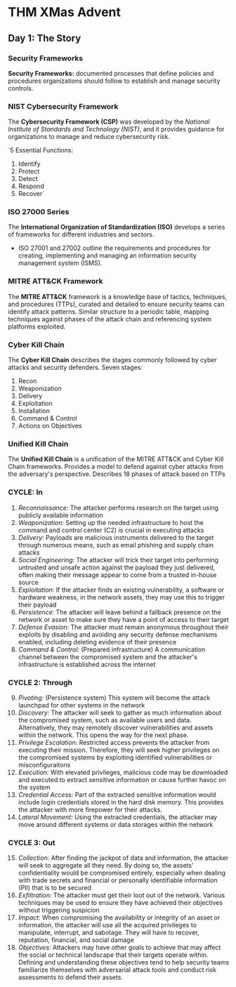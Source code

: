 # THM XMas Advent

## Day 1: The Story

### Security Frameworks
**Security Frameworks:** documented processes that define policies and procedures organizations should follow to establish and manage security controls. 

### NIST Cybersecurity Framework
The **Cybersecurity Framework (CSP)** was developed by the *National Institute of Standards and Technology (NIST)*, and it provides guidance for organizations to manage and reduce cybersecurity risk. 

`5 Essential Functions: 
1. Identify
2. Protect
3. Detect
4. Respond
5. Recover`

### ISO 27000 Series
The **International Organization of Standardization (ISO)** develops a series of frameworks for different industries and sectors.
- ISO 27001 and 27002 outline the requirements and procedures for creating, implementing and managing an information security management system (ISMS).

### MITRE ATT&CK Framework
The **MITRE ATT&CK** framework is a knowledge base of tactics, techniques, and procedures (TTPs), curated and detailed to ensure security teams can identify attack patterns. Similar structure to a periodic table, mapping techniques against phases of the attack chain and referencing system platforms exploited.

### Cyber Kill Chain
The **Cyber Kill Chain** describes the stages commonly followed by cyber attacks and security defenders. Seven stages: 
1. Recon
2. Weaponization
3. Delivery
4. Exploitation
5. Installation
6. Command & Control
7. Actions on Objectives

### Unified Kill Chain
The **Unified Kill Chain** is a unification of the MITRE ATT&CK and Cyber Kill Chain frameworks. Provides a model to defend against cyber attacks from the adversary's perspective. Describes 18 phases of attack based on TTPs

### CYCLE: In
1. *Reconnaissance:* The attacker performs research on the target using publicly available information
2. *Weaponization:* Setting up the needed infrastructure to host the command and control center (C2) is crucial in executing attacks
3. *Delivery:* Payloads are malicious instruments delivered to the target through numerous means, such as email phishing and supply chain attacks
4. *Social Engineering:* The attacker will trick their target into performing untrusted and unsafe action against the payload they just delivered, often making their message appear to come from a trusted in-house source
5. *Exploitation:* If the attacker finds an existing vulnerability, a software or hardware weakness, in the network assets, they may use this to trigger their payload
6. *Persistence:* The attacker will leave behind a fallback presence on the network or asset to make sure they have a point of access to their target
7. *Defense Evasion:* The attacker must remain anonymous throughout their exploits by disabling and avoiding any security defense mechanisms enabled, including deleting evidence of their presence
8. *Command & Control:* (Prepared infrastructure) A communication channel between the compromised system and the attacker's infrastructure is established across the internet

### CYCLE 2: Through
9. *Pivoting:* (Persistence system) This system will become the attack launchpad for other systems in the network
10. *Discovery:* The attacker will seek to gather as much information about the compromised system, such as available users and data. Alternatively, they may remotely discover vulnerabilities and assets within the network. This opens the way for the next phase.
11. *Privilege Escalation:* Restricted access prevents the attacker from executing their mission. Therefore, they will seek higher privileges on the compromised systems by exploiting identified vulnerabilities or misconfiguraitons
12. *Execution:* With elevated privileges, malicious code may be downloaded and executed to extract sensitive information or cause further havoc on the system
13. *Credential Access:* Part of the extracted sensitive information would include login credentials stored in the hard disk memory. This provides the attacker with more firepower for their attacks.
14. *Lateral Movement:* Using the extracted credentials, the attacker may move around different systems or data storages within the network

### CYCLE 3: Out
15. *Collection:* After finding the jackpot of data and information, the attacker will seek to aggregate all they need. By doing so, the assets' confidentiality would be compromised entirely, especially when dealing with trade secrets and financial or personally identifiable information (PII) that is to be secured
16. *Exfiltration:* The attacker must get their loot out of the network. Various techniques may be used to ensure they have achieved their objectives without triggering suspicion
17. *Impact:* When compromising the availability or integrity of an asset or information, the attacker will use all the acquired privileges to manipulate, interrupt, and sabotage. They will have to recover, reputation, financial, and social damage
18. *Objectives:* Attackers may have other goals to achieve that may affect the social or technical landscape that their targets operate within. Defining and understanding these objectives tend to help security teams familiarize themselves with adversarial attack tools and conduct risk assessments to defend their assets. 
